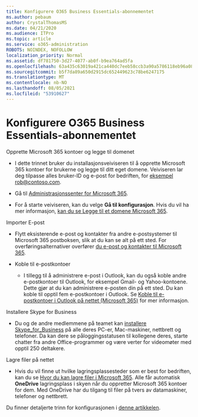 ```yaml
---
title: Konfigurere O365 Business Essentials-abonnementet
ms.author: pebaum
author: CrystalThomasMS
ms.date: 04/21/2020
ms.audience: ITPro
ms.topic: article
ms.service: o365-administration
ROBOTS: NOINDEX, NOFOLLOW
localization_priority: Normal
ms.assetid: df781750-3d27-4077-ab0f-b9ea764ad5fa
ms.openlocfilehash: 63a435c63019a421ca440dc7eeb58ccb3a90a5786118eb96a081f60a10e7d0b8
ms.sourcegitcommit: b5f7da89a650d2915dc652449623c78be6247175
ms.translationtype: MT
ms.contentlocale: nb-NO
ms.lasthandoff: 08/05/2021
ms.locfileid: "53910627"
---
```

# <a name="setting-up-your-o365-business-essentials-subscription"></a>Konfigurere O365 Business Essentials-abonnementet

Opprette Microsoft 365 kontoer og legge til domenet
  
- I dette trinnet bruker du installasjonsveiviseren til å opprette Microsoft 365 kontoer for brukerne og legge til ditt eget domene. Veiviseren lar deg tilpasse alles bruker-ID og e-post for bedriften, for [eksempel rob@contoso.com](mailto:rob@contoso.com).
    
- Gå til [Administrasjonssenter for Microsoft 365](https://login.partner.microsoftonline.cn/).
    
- For å starte veiviseren, kan du velge **Gå til konfigurasjon**. Hvis du vil ha mer informasjon, [kan du se Legge til et domene Microsoft 365](https://docs.microsoft.com/microsoft-365/admin/setup/add-domain).
    
Importer E-post
  
- Flytt eksisterende e-post og kontakter fra andre e-postsystemer til Microsoft 365 postboksen, slik at du kan se alt på ett sted. For overføringsalternativer overfører [du e-post og kontakter til Microsoft 365](https://docs.microsoft.com/microsoft-365/admin/setup/migrate-email-and-contacts-admin).
    
- Koble til e-postkontoer
    
  - I tillegg til å administrere e-post i Outlook, kan du også koble andre e-postkontoer til Outlook, for eksempel Gmail- og Yahoo-kontoene. Dette gjør at du kan administrere e-posten din på ett sted. Du kan koble til opptil fem e-postkontoer i Outlook. Se [Koble til e-postkontoer i Outlook på nettet (Microsoft 365)](https://support.office.com/Article/Connect-email-accounts-in-Outlook-on-the-web-Office-365-d7012ff0-924f-4f78-8aca-c3912d886c4d) for mer informasjon. 
    
Installere Skype for Business
  
- Du og de andre medlemmene på teamet kan [installere Skype_for_Business](https://support.office.com/Article/download-and-install-Skype-for-Business-8a0d4da8-9d58-44f9-9759-5c8f340cb3fb) på alle deres PC-er, Mac-maskiner, nettbrett og telefoner. Da kan dere se påloggingsstatusen til kollegene deres, starte chatter fra andre Office-programmer og være verter for videomøter med opptil 250 deltakere. 
    
Lagre filer på nettet
  
- Hvis du vil finne ut hvilke lagringsplassesteder som er best for bedriften, kan du se [Hvor du kan lagre filer i Microsoft 365](https://support.office.com/article/c7c20284-bc94-47f4-9728-d28e9daf0790.aspx). Alle får automatisk **OneDrive** lagringsplass i skyen når du oppretter Microsoft 365 kontoer for dem. Med OneDrive har du tilgang til filer på tvers av datamaskiner, telefoner og nettbrett. 
    
Du finner detaljerte trinn for konfigurasjonen i [denne artikkelen](https://docs.microsoft.com/microsoft-365/admin/setup/setup).
  

